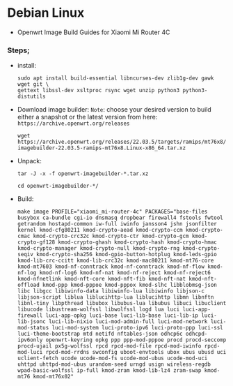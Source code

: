 # Debian Linux

- Openwrt Image Build Guides for Xiaomi Mi Router 4C

### Steps;

 - install:

       sudo apt install build-essential libncurses-dev zlib1g-dev gawk wget git \
       gettext libssl-dev xsltproc rsync wget unzip python3 python3-distutils

- Download image builder:
  `Note`: choose your desired version to build either a snapshot or the latest version from here: `https://archive.openwrt.org/releases`

      wget https://archive.openwrt.org/releases/22.03.5/targets/ramips/mt76x8/openwrt-imagebuilder-22.03.5-ramips-mt76x8.Linux-x86_64.tar.xz

- Unpack:

      tar -J -x -f openwrt-imagebuilder-*.tar.xz

      cd openwrt-imagebuilder-*/

- Build:

      make image PROFILE="xiaomi_mi-router-4c" PACKAGES="base-files busybox ca-bundle cgi-io dnsmasq dropbear firewall4 fstools fwtool getrandom hostapd-common iw-full iwinfo jansson4 jshn jsonfilter kernel kmod-cfg80211 kmod-crypto-aead kmod-crypto-ccm kmod-crypto-cmac kmod-crypto-crc32c kmod-crypto-ctr kmod-crypto-gcm kmod-crypto-gf128 kmod-crypto-ghash kmod-crypto-hash kmod-crypto-hmac kmod-crypto-manager kmod-crypto-null kmod-crypto-rng kmod-crypto-seqiv kmod-crypto-sha256 kmod-gpio-button-hotplug kmod-leds-gpio kmod-lib-crc-ccitt kmod-lib-crc32c kmod-mac80211 kmod-mt76-core kmod-mt7603 kmod-nf-conntrack kmod-nf-conntrack kmod-nf-flow kmod-nf-log kmod-nf-log6 kmod-nf-nat kmod-nf-reject kmod-nf-reject6 kmod-nfnetlink kmod-nft-core kmod-nft-fib kmod-nft-nat kmod-nft-offload kmod-ppp kmod-pppoe kmod-pppox kmod-slhc libblobmsg-json libc libgcc libiwinfo-data libiwinfo-lua libiwinfo libjson-c libjson-script liblua liblucihttp-lua liblucihttp libmn libnftn libnl-tiny libpthread libubox libubus-lua libubus libuci libuclient libucode libustream-wolfssl libwolfssl logd lua luci luci-app-firewall luci-app-opkg luci-base luci-lib-base luci-lib-ip luci-lib-jsonc luci-lib-nixio luci-mod-admin-full luci-mod-network luci-mod-status luci-mod-system luci-proto-ipv6 luci-proto-ppp luci-ssl luci-theme-bootstrap mtd netifd nftables-json odhcp6c odhcpd-ipv6only openwrt-keyring opkg ppp ppp-mod-pppoe procd procd-seccomp procd-ujail px5g-wolfssl rpcd rpcd-mod-file rpcd-mod-iwinfo rpcd-mod-luci rpcd-mod-rrdns swconfig uboot-envtools ubox ubus ubusd uci uclient-fetch ucode ucode-mod-fs ucode-mod-ubus ucode-mod-uci uhttpd uhttpd-mod-ubus urandom-seed urngd usign wireless-regdb wpad-basic-wolfssl ip-full kmod-zram kmod-lib-lz4 zram-swap kmod-mt76 kmod-mt76x02"
